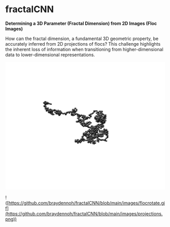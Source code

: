 # fractalCNN

**Determining a 3D Parameter (Fractal Dimension) from 2D Images (Floc Images)**

How can the fractal dimension, a fundamental 3D geometric property, be accurately inferred from 2D projections of flocs? This challenge highlights the inherent loss of information when transitioning from higher-dimensional data to lower-dimensional representations.

![Rotating Floc Visualization](https://github.com/braydennoh/fractalCNN/blob/main/images/flocrotate.gif)


!([https://github.com/braydennoh/fractalCNN/blob/main/images/flocrotate.gif](https://github.com/braydennoh/fractalCNN/blob/main/images/projections.png))
